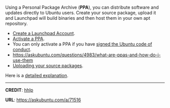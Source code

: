 

Using a Personal Package Archive (**PPA**), you can distribute software and updates directly to Ubuntu users. Create your source package, upload it and Launchpad will build binaries and then host them in your own apt repository.

 - [Create a Launchpad Account][1].
 - [Activate a PPA][2].
 - You can only activate a PPA if you have [signed the Ubuntu code of conduct][3].
 - https://askubuntu.com/questions/4983/what-are-ppas-and-how-do-i-use-them
 - [Uploading your source packages][4].

Here is a [detailed explanation][5].


  [1]: https://login.launchpad.net/+new_account
  [2]: https://launchpad.net/people/+me/
  [3]: https://launchpad.net/codeofconduct
  [4]: https://help.launchpad.net/Packaging/PPA/Uploading
  [5]: https://help.launchpad.net/Packaging/PPA

---

**CREDIT**: [hhlp](https://askubuntu.com/users/3550/hhlp)

**URL**: https://askubuntu.com/a/71516

